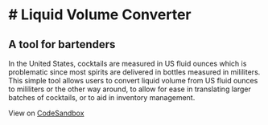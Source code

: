 # # Liquid Volume Converter

## A tool for bartenders

In the United States, cocktails are measured in US fluid ounces which is problematic since most spirits are delivered in bottles measured in mililiters. This simple tool allows users to convert liquid volume from US fluid ounces to mililiters or the other way around, to allow for ease in translating larger batches of cocktails, or to aid in inventory management.

View on [CodeSandbox](https://codesandbox.io/s/p2jmppn8pj)
